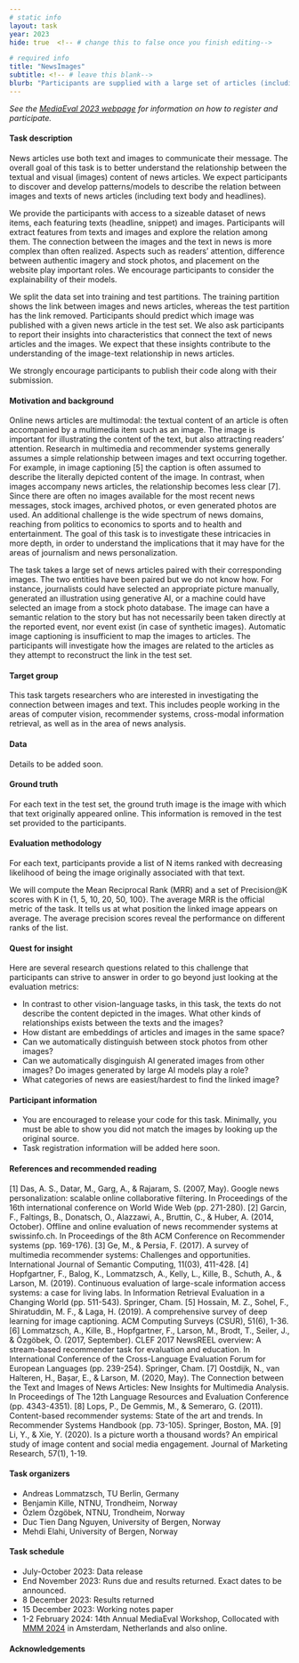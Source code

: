 ```yaml
---
# static info
layout: task
year: 2023
hide: true  <!-- # change this to false once you finish editing-->

# required info
title: "NewsImages"
subtitle: <!-- # leave this blank-->
blurb: "Participants are supplied with a large set of articles (including text body, and headlines) and the accompanying images from international publishers. The task requires participants to predict which image was used to accompany each article."
---
```


<!-- # please respect the structure below-->
*See the [MediaEval 2023 webpage](https://multimediaeval.github.io/editions/2023/) for information on how to register and participate.*

#### Task description
News articles use both text and images to communicate their message. The overall goal of this task is to better understand the relationship between the textual and visual (images) content of news articles. We expect participants to discover and develop patterns/models to describe the relation between images and texts of news articles (including text body and headlines).

We provide the participants with access to a sizeable dataset of news items, each featuring texts (headline, snippet) and images. Participants will extract features from texts and images and explore the relation among them. The connection between the images and the text in news is more complex than often realized. Aspects such as readers’ attention, difference between authentic imagery and stock photos, and placement on the website play important roles. We encourage participants to consider the explainability of their models.

We split the data set into training and test partitions. The training partition shows the link between images and news articles, whereas the test partition has the link removed. Participants should predict which image was published with a given news article in the test set. We also ask participants to report their insights into characteristics that connect the text of news articles and the images. We expect that these insights contribute to the understanding of the image-text relationship in news articles.

We strongly encourage participants to publish their code along with their submission.

#### Motivation and background
Online news articles are multimodal: the textual content of an article is often accompanied by a multimedia item such as an image. The image is important for illustrating the content of the text, but also attracting readers’ attention. Research in multimedia and recommender systems generally assumes a simple relationship between images and text occurring together. For example, in image captioning [5] the caption is often assumed to describe the literally depicted content of the image. In contrast, when images accompany news articles, the relationship becomes less clear [7]. Since there are often no images available for the most recent news messages, stock images, archived photos, or even generated photos are used. An additional challenge is the wide spectrum of news domains, reaching from politics to economics to sports and to health and entertainment. The goal of this task is to investigate these intricacies in more depth, in order to understand the implications that it may have for the areas of journalism and news personalization.

The task takes a large set of news articles paired with their corresponding images. The two entities have been paired but we do not know how. For instance, journalists could have selected an appropriate picture manually, generated an illustration using generative AI, or a machine could have selected an image from a stock photo database. The image can have a semantic relation to the story but has not necessarily been taken directly at the reported event, nor event exist (in case of synthetic images). Automatic image captioning is insufficient to map the images to articles. The participants will investigate how the images are related to the articles as they attempt to reconstruct the link in the test set.


#### Target group
This task targets researchers who are interested in investigating the connection between images and text. This includes people working in the areas of computer vision, recommender systems, cross-modal information retrieval, as well as in the area of news analysis.

#### Data
Details to be added soon.

#### Ground truth
For each text in the test set, the ground truth image is the image with which that text originally appeared online. This information is removed in the test set provided to the participants. 

#### Evaluation methodology
For each text, participants provide a list of N items ranked with decreasing likelihood of being the image originally associated with that text. 

We will compute the Mean Reciprocal Rank (MRR) and a set of Precision@K scores with K in {1, 5, 10, 20, 50, 100}. The average MRR is the official metric of the task. It tells us at what position the linked image appears on average. The average precision scores reveal the performance on different ranks of the list.

#### Quest for insight
Here are several research questions related to this challenge that participants can strive to answer in order to go beyond just looking at the evaluation metrics: 

* In contrast to other vision-language tasks, in this task, the texts do not describe the content depicted in the images. What other kinds of relationships exists between the texts and the images? 
* How distant are embeddings of articles and images in the same space?
* Can we automatically distinguish between stock photos from other images?
* Can we automatically disginguish AI generated images from other images? Do images generated by large AI models play a role?
* What categories of news are easiest/hardest to find the linked image?

#### Participant information
* You are encouraged to release your code for this task. Minimally, you must be able to show you did not match the images by looking up the original source.
* Task registration information will be added here soon.
<!-- Please contact your task organizers with any questions on these points. -->
<!-- # * Signing up: Fill in the [registration form]() and fill out and return the [usage agreement](). -->
<!-- # * Making your submission: To be announced (check the task read me) <!-- Please add instructions on how to create and submit runs to your task replacing "To be announced." -->
<!-- # * Preparing your working notes paper: Instructions on preparing you working notes paper can be found in [MediaEval 2023 Working Notes Paper Instructions]().-->

#### References and recommended reading
<!-- # Please use the ACM format for references https://www.acm.org/publications/authors/reference-formatting (but no DOI needed)-->
<!-- # The paper title should be a hyperlink leading to the paper online-->
<!-- # Need to add links to the papers and the overview papers for the last couple of years-->
[1] Das, A. S., Datar, M., Garg, A., & Rajaram, S. (2007, May). Google news personalization: scalable online collaborative filtering. In Proceedings of the 16th international conference on World Wide Web (pp. 271-280).
[2] Garcin, F., Faltings, B., Donatsch, O., Alazzawi, A., Bruttin, C., & Huber, A. (2014, October). Offline and online evaluation of news recommender systems at swissinfo.ch. In Proceedings of the 8th ACM Conference on Recommender systems (pp. 169-176).
[3] Ge, M., & Persia, F. (2017). A survey of multimedia recommender systems: Challenges and opportunities. International Journal of Semantic Computing, 11(03), 411-428.
[4] Hopfgartner, F., Balog, K., Lommatzsch, A., Kelly, L., Kille, B., Schuth, A., & Larson, M. (2019). Continuous evaluation of large-scale information access systems: a case for living labs. In Information Retrieval Evaluation in a Changing World (pp. 511-543). Springer, Cham.
[5] Hossain, M. Z., Sohel, F., Shiratuddin, M. F., & Laga, H. (2019). A comprehensive survey of deep learning for image captioning. ACM Computing Surveys (CSUR), 51(6), 1-36.
[6] Lommatzsch, A., Kille, B., Hopfgartner, F., Larson, M., Brodt, T., Seiler, J., & Özgöbek, Ö. (2017, September). CLEF 2017 NewsREEL overview: A stream-based recommender task for evaluation and education. In International Conference of the Cross-Language Evaluation Forum for European Languages (pp. 239-254). Springer, Cham.
[7] Oostdijk, N., van Halteren, H., Bașar, E., & Larson, M. (2020, May). The Connection between the Text and Images of News Articles: New Insights for Multimedia Analysis. In Proceedings of The 12th Language Resources and Evaluation Conference (pp. 4343-4351).
[8] Lops, P., De Gemmis, M., & Semeraro, G. (2011). Content-based recommender systems: State of the art and trends. In Recommender Systems Handbook (pp. 73-105). Springer, Boston, MA.
[9] Li, Y., & Xie, Y. (2020). Is a picture worth a thousand words? An empirical study of image content and social media engagement. Journal of Marketing Research, 57(1), 1-19.

#### Task organizers
* Andreas Lommatzsch, TU Berlin, Germany
* Benjamin Kille, NTNU, Trondheim, Norway
* Özlem Özgöbek, NTNU, Trondheim, Norway
* Duc Tien Dang Nguyen, University of Bergen, Norway
* Mehdi Elahi, University of Bergen, Norway

#### Task schedule
* July-October 2023: Data release <!-- * XX XXX 2023: Data release <!-- # Replace XX with your date. We suggest setting the date in July-October. 13 October is absolute very last possible date by which you should release data. You can release earlier, or plan a two-stage release.--> 
* End November 2023: Runs due and results returned. Exact dates to be announced. <!--* XX November 2023: Runs due <!-- # Replace XX with your date. We suggest setting enough time in order to have enough time to assess and return the results by the Results returned.-->
* 8 December 2023: Results returned  <!-- Replace XX with your date. Latest possible date is 8 December 2023-->
* 15 December 2023: Working notes paper  <!-- Fixed. Please do not change.-->
* 1-2 February 2024: 14th Annual MediaEval Workshop, Collocated with [MMM 2024](https://mmm2024.org/) in Amsterdam, Netherlands and also online. <!-- Fixed. Please do not change.-->

#### Acknowledgements
<!-- # optional, delete if not used-->

